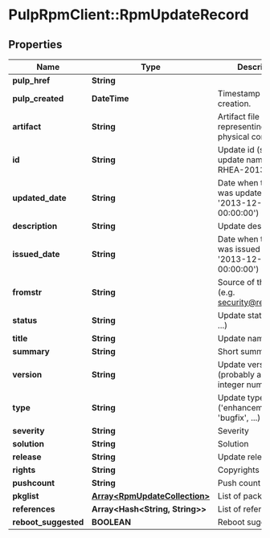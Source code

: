 # PulpRpmClient::RpmUpdateRecord

## Properties
Name | Type | Description | Notes
------------ | ------------- | ------------- | -------------
**pulp_href** | **String** |  | [optional] 
**pulp_created** | **DateTime** | Timestamp of creation. | [optional] 
**artifact** | **String** | Artifact file representing the physical content | [optional] 
**id** | **String** | Update id (short update name, e.g. RHEA-2013:1777) | [optional] 
**updated_date** | **String** | Date when the update was updated (e.g. &#39;2013-12-02 00:00:00&#39;) | [optional] 
**description** | **String** | Update description | [optional] 
**issued_date** | **String** | Date when the update was issued (e.g. &#39;2013-12-02 00:00:00&#39;) | [optional] 
**fromstr** | **String** | Source of the update (e.g. security@redhat.com) | [optional] 
**status** | **String** | Update status (&#39;final&#39;, ...) | [optional] 
**title** | **String** | Update name | [optional] 
**summary** | **String** | Short summary | [optional] 
**version** | **String** | Update version (probably always an integer number) | [optional] 
**type** | **String** | Update type (&#39;enhancement&#39;, &#39;bugfix&#39;, ...) | [optional] 
**severity** | **String** | Severity | [optional] 
**solution** | **String** | Solution | [optional] 
**release** | **String** | Update release | [optional] 
**rights** | **String** | Copyrights | [optional] 
**pushcount** | **String** | Push count | [optional] 
**pkglist** | [**Array&lt;RpmUpdateCollection&gt;**](RpmUpdateCollection.md) | List of packages | [optional] 
**references** | **Array&lt;Hash&lt;String, String&gt;&gt;** | List of references | [optional] 
**reboot_suggested** | **BOOLEAN** | Reboot suggested | [optional] 


